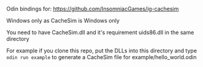 Odin bindings for: https://github.com/InsomniacGames/ig-cachesim

Windows only as CacheSim is Windows only

You need to have CacheSim.dll and it's requirement uids86.dll in the same directory

For example if you clone this repo, put the DLLs into this directory and type `odin run example` to generate a CacheSim file for example/hello_world.odin


